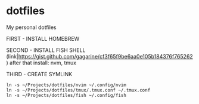 # dotfiles
My personal dotfiles

FIRST - INSTALL HOMEBREW

SECOND - INSTALL FISH SHELL (link|https://gist.github.com/gagarine/cf3f65f9be6aa0e105b184376f765262)
after that install: nvm, tmux

THIRD - CREATE SYMLINK

```
ln -s ~/Projects/dotfiles/nvim ~/.config/nvim
ln -s ~/Projects/dotfiles/tmux/.tmux.conf ~/.tmux.conf
ln -s ~/Projects/dotfiles/fish ~/.config/fish
```
